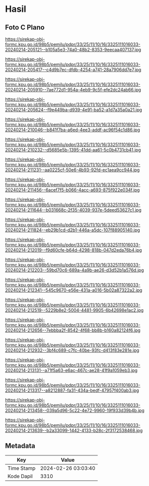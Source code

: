 # Hasil

## Foto C Plano

https://sirekap-obj-formc.kpu.go.id/98b5/pemilu/pdpr/33/25/11/10/16/3325111016033-20240214-205121--b105a5e3-74a0-48b2-8353-9eecaa407137.jpg

https://sirekap-obj-formc.kpu.go.id/98b5/pemilu/pdpr/33/25/11/10/16/3325111016033-20240214-205417--c4d9b7ec-dfdb-4254-a741-28a7906dd7e7.jpg

https://sirekap-obj-formc.kpu.go.id/98b5/pemilu/pdpr/33/25/11/10/16/3325111016033-20240214-205910--7ae772d1-954a-4eb9-9c5f-efe2dc24ab66.jpg

https://sirekap-obj-formc.kpu.go.id/98b5/pemilu/pdpr/33/25/11/10/16/3325111016033-20240214-205624--f9e449ba-d939-4e91-ba52-a1d7a35a0a21.jpg

https://sirekap-obj-formc.kpu.go.id/98b5/pemilu/pdpr/33/25/11/10/16/3325111016033-20240214-210046--b841f7ba-a6ed-4ee3-addf-ac96f54c1d86.jpg

https://sirekap-obj-formc.kpu.go.id/98b5/pemilu/pdpr/33/25/11/10/16/3325111016033-20240214-210232--d5685e5b-1395-41dd-aa61-5c0b4731cb41.jpg

https://sirekap-obj-formc.kpu.go.id/98b5/pemilu/pdpr/33/25/11/10/16/3325111016033-20240214-211231--aa0225cf-50e6-4b93-92fd-ec1aea9cc944.jpg

https://sirekap-obj-formc.kpu.go.id/98b5/pemilu/pdpr/33/25/11/10/16/3325111016033-20240214-211456--6acef7f5-b066-4acc-a693-875f922e034f.jpg

https://sirekap-obj-formc.kpu.go.id/98b5/pemilu/pdpr/33/25/11/10/16/3325111016033-20240214-211644--b031668c-2f35-4039-937e-5deed53627c1.jpg

https://sirekap-obj-formc.kpu.go.id/98b5/pemilu/pdpr/33/25/11/10/16/3325111016033-20240214-211824--eb29b1cd-d2b1-446a-a5dc-107f88905140.jpg

https://sirekap-obj-formc.kpu.go.id/98b5/pemilu/pdpr/33/25/11/10/16/3325111016033-20240214-212019--f9d60cfe-b64d-4298-818b-047d2eda76b4.jpg

https://sirekap-obj-formc.kpu.go.id/98b5/pemilu/pdpr/33/25/11/10/16/3325111016033-20240214-212203--59bd70c6-689a-4a9b-ae26-d3d52b1a576d.jpg

https://sirekap-obj-formc.kpu.go.id/98b5/pemilu/pdpr/33/25/11/10/16/3325111016033-20240214-212341--545c9670-e56e-431a-a016-5b02a87322a2.jpg

https://sirekap-obj-formc.kpu.go.id/98b5/pemilu/pdpr/33/25/11/10/16/3325111016033-20240214-212519--5229b8e2-5004-4481-9905-6b42698e1ac2.jpg

https://sirekap-obj-formc.kpu.go.id/98b5/pemilu/pdpr/33/25/11/10/16/3325111016033-20240214-212656--7ebbba2f-8542-4f68-bb8b-b160a82124f6.jpg

https://sirekap-obj-formc.kpu.go.id/98b5/pemilu/pdpr/33/25/11/10/16/3325111016033-20240214-212932--3bf4c689-c7fc-40be-93fc-d413f83e281e.jpg

https://sirekap-obj-formc.kpu.go.id/98b5/pemilu/pdpr/33/25/11/10/16/3325111016033-20240214-213131--a71f5a63-e6ac-467c-ae28-41f9a1059eb3.jpg

https://sirekap-obj-formc.kpu.go.id/98b5/pemilu/pdpr/33/25/11/10/16/3325111016033-20240214-213317--a8212887-fa31-434a-bedf-47957f400ab3.jpg

https://sirekap-obj-formc.kpu.go.id/98b5/pemilu/pdpr/33/25/11/10/16/3325111016033-20240214-213458--039a5d96-5c22-4e72-9960-19f933d39b4b.jpg

https://sirekap-obj-formc.kpu.go.id/98b5/pemilu/pdpr/33/25/11/10/16/3325111016033-20240214-213639--b2a33099-1442-4133-b28c-2f3172538468.jpg


## Metadata

| Key        | Value               |
| ---------- | ------------------- |
| Time Stamp | 2024-02-26 03:03:40 |
| Kode Dapil | 3310                |



